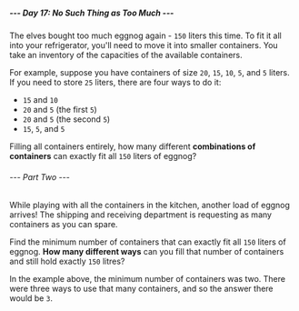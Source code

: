##### --- Day 17: No Such Thing as Too Much ---

The elves bought too much eggnog again - `150` liters this time. To fit it all
into your refrigerator, you'll need to move it into smaller containers. You take
an inventory of the capacities of the available containers.

For example, suppose you have containers of size `20`, `15`, `10`, `5`, and `5`
liters. If you need to store `25` liters, there are four ways to do it:

- `15` and `10`
- `20` and `5` (the first `5`)
- `20` and `5` (the second `5`)
- `15`, `5`, and `5`

Filling all containers entirely, how many different **combinations of
containers** can exactly fit all `150` liters of eggnog?

###### --- Part Two ---

While playing with all the containers in the kitchen, another load of eggnog
arrives! The shipping and receiving department is requesting as many containers
as you can spare.

Find the minimum number of containers that can exactly fit all `150` liters of
eggnog. **How many different ways** can you fill that number of containers and
still hold exactly `150` litres?

In the example above, the minimum number of containers was two. There were three
ways to use that many containers, and so the answer there would be `3`.
